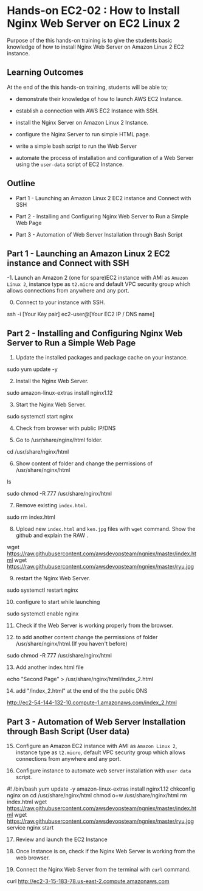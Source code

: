 # Hands-on EC2-02 : How to Install Nginx Web Server on EC2 Linux 2

Purpose of the this hands-on training is to give the students basic knowledge of how to install Nginx Web Server on Amazon Linux 2 EC2 instance.

## Learning Outcomes

At the end of the this hands-on training, students will be able to;

- demonstrate their knowledge of how to launch AWS EC2 Instance.

- establish a connection with AWS EC2 Instance with SSH.

- install the Nginx Server on Amazon Linux 2 Instance.

- configure the Nginx Server to run simple HTML page.

- write a simple bash script to run the Web Server

- automate the process of installation and configuration of a Web Server using the `user-data` script of EC2 Instance.

## Outline

- Part 1 - Launching an Amazon Linux 2 EC2 instance and Connect with SSH

- Part 2 - Installing and Configuring Nginx Web Server to Run a Simple Web Page

- Part 3 - Automation of Web Server Installation through Bash Script

## Part 1 - Launching an Amazon Linux 2 EC2 instance and Connect with SSH

-1.  Launch an Amazon 2 (one for spare)EC2 instance with AMI as `Amazon Linux 2`, instance type as `t2.micro` and default VPC security group which allows connections from anywhere and any port.

0. Connect to your instance with SSH.


ssh -i [Your Key pair] ec2-user@[Your EC2 IP / DNS name]


## Part 2 - Installing and Configuring Nginx Web Server to Run a Simple Web Page

1. Update the installed packages and package cache on your instance.


sudo yum update -y


2. Install the Nginx Web Server.


sudo amazon-linux-extras install nginx1.12



3. Start the Nginx Web Server.


sudo systemctl start nginx

4. Check from browser with public IP/DNS


5. Go to /usr/share/nginx/html folder.


cd /usr/share/nginx/html


6. Show content of folder and change the permissions of /usr/share/nginx/html

ls

sudo chmod -R 777 /usr/share/nginx/html

7. Remove existing `index.html`.


sudo rm index.html


8. Upload new `index.html` and `ken.jpg` files with `wget` command. Show the github and explain the RAW .

wget https://raw.githubusercontent.com/awsdevopsteam/ngniex/master/index.html
wget https://raw.githubusercontent.com/awsdevopsteam/ngniex/master/ryu.jpg

9. restart the Nginx Web Server.


sudo systemctl restart nginx

10. configure to start while launching

sudo systemctl enable nginx

11. Check if the Web Server is working properly from the browser.

12. to add another content change the permissions of folder /usr/share/nginx/html.(If you haven't before)

sudo chmod -R 777 /usr/share/nginx/html

13. Add another index.html file 

echo "Second Page" > /usr/share/nginx/html/index_2.html

14. add "/index_2.html" at the end of the the public DNS 

http://ec2-54-144-132-10.compute-1.amazonaws.com/index_2.html

## Part 3 - Automation of Web Server Installation through Bash Script (User data)

15. Configure an Amazon EC2 instance with AMI as `Amazon Linux 2`, instance type as `t2.micro`, default VPC security group which allows connections from anywhere and any port.

16. Configure instance to automate web server installation with `user data` script.


#! /bin/bash
yum update -y
amazon-linux-extras install nginx1.12
chkconfig nginx on
cd /usr/share/nginx/html
chmod o+w /usr/share/nginx/html
rm index.html
wget https://raw.githubusercontent.com/awsdevopsteam/ngniex/master/index.html
wget https://raw.githubusercontent.com/awsdevopsteam/ngniex/master/ryu.jpg
service nginx start


17. Review and launch the EC2 Instance

18. Once Instance is on, check if the Nginx Web Server is working from the web browser.

19. Connect the Nginx Web Server from the terminal with `curl` command.


curl http://ec2-3-15-183-78.us-east-2.compute.amazonaws.com




